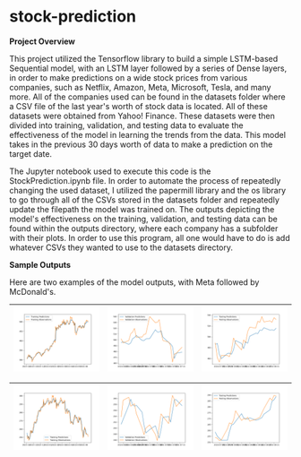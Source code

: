 # stock-prediction

**Project Overview**

This project utilized the Tensorflow library to build a simple LSTM-based Sequential model, with an LSTM layer followed by a series of Dense layers, in order to make predictions on a wide stock prices from various companies, such as Netflix, Amazon, Meta, Microsoft, Tesla, and many more. All of the companies used can be found in the datasets folder where a CSV file of the last year's worth of stock data is located. All of these datasets were obtained from Yahoo! Finance. These datasets were then divided into training, validation, and testing data to evaluate the effectiveness of the model in learning the trends from the data. This model takes in the previous 30 days worth of data to make a prediction on the target date. 

The Jupyter notebook used to execute this code is the StockPrediction.ipynb file. In order to automate the process of repeatedly changing the used dataset, I utilized the papermill library and the os library to go through all of the CSVs stored in the datasets folder and repeatedly update the filepath the model was trained on. The outputs depicting the model's effectiveness on the training, validation, and testing data can be found within the outputs directory, where each company has a subfolder with their plots. In order to use this program, all one would have to do is add whatever CSVs they wanted to use to the datasets directory. 

**Sample Outputs**

Here are two examples of the model outputs, with Meta followed by McDonald's.

| ![Training](outputs/META/META_training.png) | ![Validation](outputs/META/META_validation.png) | ![Testing](outputs/META/META_testing.png)  |
|------------------------|------------------------|------------------------|

| ![Training](outputs/MCD/MCD_training.png) | ![Validation](outputs/MCD/MCD_validation.png) | ![Testing](outputs/MCD/MCD_testing.png)  |
|------------------------|------------------------|------------------------|